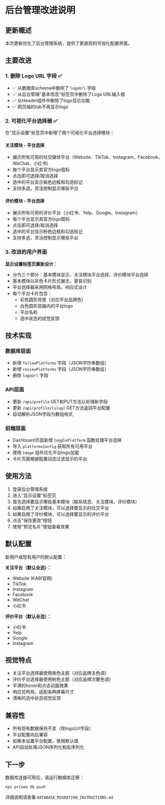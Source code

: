 # 后台管理改进说明

## 更新概述

本次更新优化了后台管理系统，提供了更直观的可视化配置界面。

## 主要改进

### 1. 删除 Logo URL 字段 ✅

- ✅ 从数据库schema中删除了 `logoUrl` 字段
- ✅ 从后台管理"基本信息"标签页中删除了Logo URL输入框
- ✅ 从Header组件中删除了logo显示功能
- ✅ 网页端的tab不再显示logo

### 2. 可视化平台选择器 ✅

在"显示设置"标签页中新增了两个可视化平台选择模块：

#### **关注模块 - 平台选择**

- 展示所有可用的社交媒体平台（Website、TikTok、Instagram、Facebook、WeChat、小红书）
- 每个平台显示其官方logo图标
- 点击即可选择/取消选择
- 选中的平台显示紫色边框和勾选标记
- 支持多选，灵活控制显示哪些平台

#### **评价模块 - 平台选择**

- 展示所有可用的评价平台（小红书、Yelp、Google、Instagram）
- 每个平台显示其官方logo图标
- 点击即可选择/取消选择
- 选中的平台显示粉色边框和勾选标记
- 支持多选，灵活控制显示哪些平台

### 3. 改进的用户界面

**显示设置标签页重新设计：**

- 分为三个部分：基本模块显示、关注模块平台选择、评价模块平台选择
- 基本模块以灰色卡片形式展示，更易识别
- 平台选择器采用网格布局，响应式设计
- 每个平台卡片包含：
  - 彩色圆形背景（对应平台品牌色）
  - 白色圆形容器内的平台logo
  - 平台名称
  - 选中状态的视觉反馈

## 技术实现

### 数据库层面

- 新增 `followPlatforms` 字段（JSON字符串数组）
- 新增 `reviewPlatforms` 字段（JSON字符串数组）
- 删除 `logoUrl` 字段

### API层面

- 更新 `/api/profile` GET和PUT方法以处理新字段
- 更新 `/api/profile/[slug]` GET方法返回平台配置
- 自动解析JSON字段为数组格式

### 前端层面

- Dashboard页面新增 `togglePlatform` 函数处理平台选择
- 导入 `platformsConfig` 获取所有可用平台
- 使用 `Image` 组件优化平台logo加载
- 卡片页面根据配置动态过滤显示的平台

## 使用方法

1. 登录后台管理系统
2. 进入"显示设置"标签页
3. 首先选择要显示哪些基本模块（联系信息、关注模块、评价模块）
4. 如果启用了关注模块，可以选择要显示的社交平台
5. 如果启用了评价模块，可以选择要显示的评价平台
6. 点击"保存更改"按钮
7. 使用"预览名片"按钮查看效果

## 默认配置

新用户或现有用户的默认配置：

**关注平台（默认全选）：**

- Website (KABI官网)
- TikTok
- Instagram
- Facebook
- WeChat
- 小红书

**评价平台（默认全选）：**

- 小红书
- Yelp
- Google
- Instagram

## 视觉特点

- 关注平台选择器使用紫色主题（对应品牌主色调）
- 评价平台选择器使用粉色主题（对应品牌次要色调）
- 平滑的hover和点击动画效果
- 响应式布局，适配各种屏幕尺寸
- 清晰的选中状态视觉反馈

## 兼容性

- 所有现有数据保持不变（除logoUrl字段）
- 平台配置向后兼容
- 如果未设置平台配置，使用默认值
- API自动处理JSON序列化和反序列化

## 下一步

数据库连接可用后，请运行数据库迁移：

```bash
npx prisma db push
```

详细说明请查看 `DATABASE_MIGRATION_INSTRUCTIONS.md`
